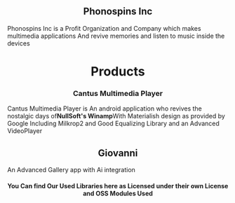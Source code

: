 <h2 align="center"><b>Phonospins Inc</b></h2>
<p>Phonospins Inc is a Profit Organization and Company which makes multimedia applications  And revive memories and listen to music inside the devices </p>

<h1 align="center"><b>Products</b></h1>
<h3 align="center"><b>Cantus Multimedia Player</b></h3>
<p> Cantus Multimedia Player is An android application who revives the nostalgic days of<b><a herf="https://winamp.com/">NullSoft's Winamp</a></b>With Materialish design as provided by Google Including Milkrop2 and Good Equalizing Library and an Advanced VideoPlayer</p>
<h2 align="center"><b>Giovanni</b></h2>
<p>An Advanced Gallery app with Ai integration</p>

<h4 align="center"><b>You Can find Our Used Libraries here as Licensed under their own License and OSS Modules Used</b></h4>
